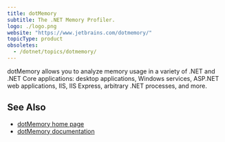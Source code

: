 ```yaml
---
title: dotMemory
subtitle: The .NET Memory Profiler.
logo: ./logo.png
website: "https://www.jetbrains.com/dotmemory/"
topicType: product
obsoletes:
  - /dotnet/topics/dotmemory/
---
```


dotMemory allows you to analyze memory usage in a variety of .NET and .NET Core applications: desktop applications, Windows services, ASP.NET web applications, IIS, IIS Express, arbitrary .NET processes, and more.

## See Also

- [dotMemory home page](https://www.jetbrains.com/dotmemory/)
- [dotMemory documentation](https://www.jetbrains.com/dotmemory/documentation/)
